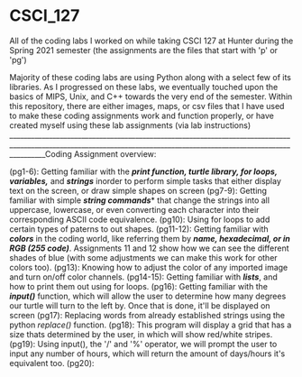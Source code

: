 # CSCI_127
All of the coding labs I worked on while taking CSCI 127 at Hunter during the Spring 2021 semester (the assignments are the files that start with 'p' or 'pg')

Majority of these coding labs are using Python along with a select few of its libraries. As I progressed on these labs, we eventually touched upon the basics of MIPS, Unix, and C++ towards the very end of the semester. Within this repository, there are either images, maps, or csv files that I have used to make these coding assignments work and function properly, or have created myself using these lab assignments (via lab instructions)
______________________________________________________________________________________________________________________________________________________________________Coding Assignment overview: 

  (pg1-6): Getting familiar with the ***print function, turtle library, for loops, variables,*** and ***strings*** inorder to perform simple tasks that either display text on the screen, or draw simple shapes on screen 
  (pg7-9): Getting familiar with simple ***string commands**** that change the strings into all uppercase, lowercase, or even converting each character into their corresponding ASCII code equivalence.
  (pg10): Using for loops to add certain types of paterns to out shapes.
  (pg11-12): Getting familiar with ***colors*** in the coding world, like referring them by ***name, hexadecimal, or in RGB (255 code)***. Assignments 11 and 12 show how we can see the different shades of blue (with some adjustments we can make this work for other colors too). 
  (pg13): Knowing how to adjust the color of any imported image and turn on/off color channels.
  (pg14-15): Getting familiar with ***lists***, and how to print them out using for loops.
  (pg16): Getting familiar with the ***input()*** function, which will allow the user to determine how many degrees our turtle will turn to the left by. Once that is done, it'll be displayed on screen
  (pg17): Replacing words from already established strings using the python *replace()* function.
  (pg18): This program will display a grid that has a size thats determined by the user, in which will show red/white stripes.
  (pg19): Using input(), the '/' and '%' operator, we will prompt the user to input any number of hours, which will return the amount of days/hours it's equivalent too.
  (pg20): 
